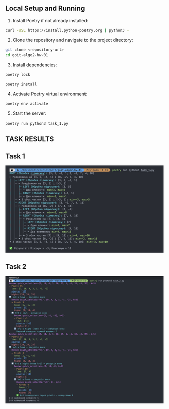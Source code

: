 ## Local Setup and Running

1. Install Poetry if not already installed:
```bash
curl -sSL https://install.python-poetry.org | python3 -
```

2. Clone the repository and navigate to the project directory:
```bash
git clone <repository-url>
cd goit-algo2-hw-01
```

3. Install dependencies:

```bash
poetry lock
```

```bash
poetry install
```

4. Activate Poetry virtual environment:
```bash
poetry env activate
```


5. Start the server:
```bash
poetry run python3 task_1.py
```


## TASK RESULTS

## Task 1

![Swagger](task-1.png)

## Task 2

![Swagger](task-2.png)